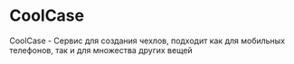 # CoolCase
CoolCase - Сервис для создания чехлов, подходит как для мобильных телефонов, так и для множества других вещей
